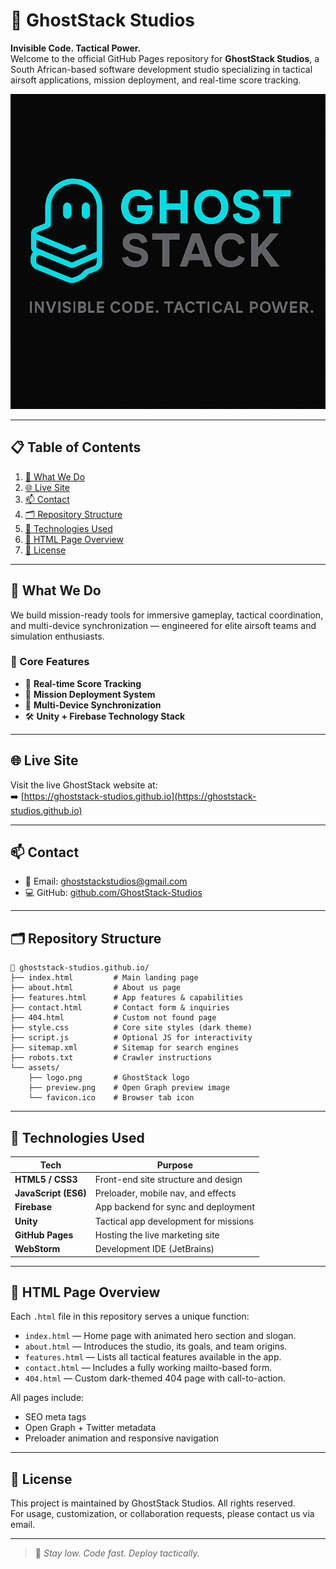 
# 👻 GhostStack Studios

**Invisible Code. Tactical Power.**  
Welcome to the official GitHub Pages repository for **GhostStack Studios**, a South African-based software development studio specializing in tactical airsoft applications, mission deployment, and real-time score tracking.

![GhostStack Logo](assets/logo.png)

---

## 📋 Table of Contents

1. [🧠 What We Do](#-what-we-do)
2. [🌐 Live Site](#-live-site)
3. [📫 Contact](#-contact)
4. [🗂 Repository Structure](#-repository-structure)
5. [🚀 Technologies Used](#-technologies-used)
6. [📄 HTML Page Overview](#-html-page-overview)
7. [📌 License](#-license)

---

## 🧠 What We Do

We build mission-ready tools for immersive gameplay, tactical coordination, and multi-device synchronization — engineered for elite airsoft teams and simulation enthusiasts.

### 🔧 Core Features
- 🎯 **Real-time Score Tracking**
- 📡 **Mission Deployment System**
- 📱 **Multi-Device Synchronization**
- 🛠 **Unity + Firebase Technology Stack**

---

## 🌐 Live Site

Visit the live GhostStack website at:  
➡️ [https://ghoststack-studios.github.io](https://ghoststack-studios.github.io)

---

## 📫 Contact

- 📧 Email: [ghoststackstudios@gmail.com](mailto:ghoststackstudios@gmail.com)
- 💻 GitHub: [github.com/GhostStack-Studios](https://github.com/GhostStack-Studios)

---

## 🗂 Repository Structure

```plaintext
📁 ghoststack-studios.github.io/
├── index.html         # Main landing page
├── about.html         # About us page
├── features.html      # App features & capabilities
├── contact.html       # Contact form & inquiries
├── 404.html           # Custom not found page
├── style.css          # Core site styles (dark theme)
├── script.js          # Optional JS for interactivity
├── sitemap.xml        # Sitemap for search engines
├── robots.txt         # Crawler instructions
└── assets/
    ├── logo.png       # GhostStack logo
    ├── preview.png    # Open Graph preview image
    └── favicon.ico    # Browser tab icon
```

---

## 🚀 Technologies Used

| Tech                | Purpose                                   |
|---------------------|-------------------------------------------|
| **HTML5 / CSS3**    | Front-end site structure and design       |
| **JavaScript (ES6)**| Preloader, mobile nav, and effects        |
| **Firebase**        | App backend for sync and deployment       |
| **Unity**           | Tactical app development for missions     |
| **GitHub Pages**    | Hosting the live marketing site           |
| **WebStorm**        | Development IDE (JetBrains)               |

---

## 📄 HTML Page Overview

Each `.html` file in this repository serves a unique function:

- `index.html` — Home page with animated hero section and slogan.
- `about.html` — Introduces the studio, its goals, and team origins.
- `features.html` — Lists all tactical features available in the app.
- `contact.html` — Includes a fully working mailto-based form.
- `404.html` — Custom dark-themed 404 page with call-to-action.

All pages include:
- SEO meta tags
- Open Graph + Twitter metadata
- Preloader animation and responsive navigation

---

## 📌 License

This project is maintained by GhostStack Studios. All rights reserved.  
For usage, customization, or collaboration requests, please contact us via email.

---

> 🧪 _Stay low. Code fast. Deploy tactically._
